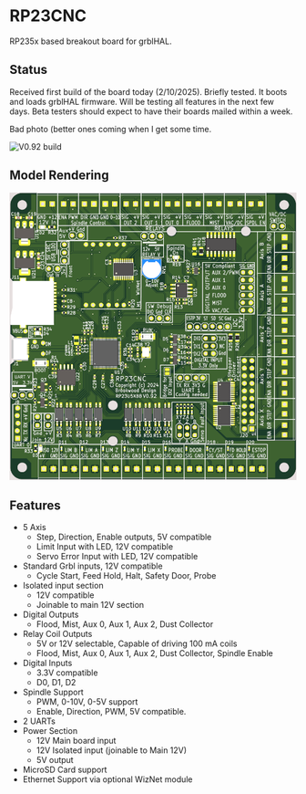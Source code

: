 # RP23CNC
RP235x based breakout board for grblHAL.

## Status
Received first build of the board today (2/10/2025).  Briefly tested.  It boots and loads grblHAL firmware. Will be testing all features in the next few days.  Beta testers should expect to have their boards mailed within a week.

Bad photo (better ones coming when I get some time.

![V0.92 build](https://github.com/phil-barrett/RP23CNC/blob/main/Photos/T2100316.JPG)

## Model Rendering
![RP2350B based RP23CNC](https://github.com/phil-barrett/RP23CNC/blob/main/RP23CNC.png)

## Features
- 5 Axis
  * Step, Direction, Enable outputs, 5V compatible
  * Limit Input with LED, 12V compatible
  * Servo Error Input with LED, 12V compatible
- Standard Grbl inputs, 12V compatible
  * Cycle Start, Feed Hold, Halt, Safety Door, Probe
- Isolated input section
  * 12V compatible
  * Joinable to main 12V section
- Digital Outputs
  * Flood, Mist, Aux 0, Aux 1, Aux 2, Dust Collector
- Relay Coil Outputs
  * 5V or 12V selectable, Capable of driving 100 mA coils
  * Flood, Mist, Aux 0, Aux 1, Aux 2, Dust Collector, Spindle Enable
- Digital Inputs
  * 3.3V compatible
  * D0, D1, D2
 - Spindle Support
   * PWM, 0-10V, 0-5V support
   * Enable, Direction, PWM,  5V compatible.
- 2 UARTs
- Power Section
  * 12V Main board input
  * 12V Isolated input (joinable to Main 12V)
  * 5V output
- MicroSD Card support
- Ethernet Support via optional WizNet module
